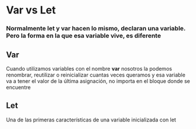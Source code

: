# Var vs Let

### Normalmente let y var hacen lo mismo, declaran una variable. Pero la forma en la que esa variable vive, es diferente

## Var

<p>Cuando utilizamos variables con el nombre <b>var</b> nosotros la podemos renombrar, reutilizar
o reinicializar cuantas veces queramos y esa variable va a tener el valor de la última asignación,
no importa en el bloque donde se encuentre</p>

## Let

<p>Una de las primeras características de una variable inicializada con let</p>